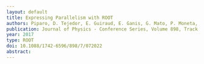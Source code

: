 ```yaml
---
layout: default
title: Expressing Parallelism with ROOT
authors: Piparo, D. Tejedor, E. Guiraud, E. Ganis, G. Mato, P. Moneta, L. Valls Pla, X. and  Canal, P.
publication: Journal of Physics - Conference Series, Volume 898, Track 5 - Software Development
year: 2017
type: ROOT
doi: 10.1088/1742-6596/898/7/072022
abstract:
---
```

